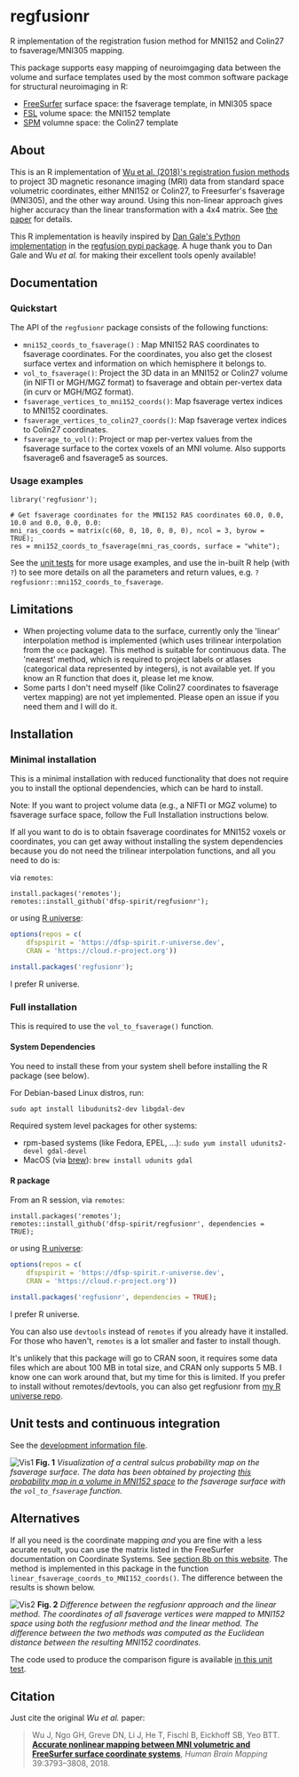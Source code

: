 # regfusionr
R implementation of the registration fusion method for MNI152 and Colin27 to fsaverage/MNI305 mapping.

This package supports easy mapping of neuroimgaging data between the volume and surface templates used by the most common software package for structural neuroimaging in R:

* [FreeSurfer](freesurfer.net/) surface space: the fsaverage template, in MNI305 space
* [FSL](https://fsl.fmrib.ox.ac.uk/fsl/fslwiki) volume space: the MNI152 template
* [SPM](https://www.fil.ion.ucl.ac.uk/spm/software/) volumne space: the Colin27 template

## About

This is an R implementation of [Wu et al. (2018)'s registration fusion methods](https://onlinelibrary.wiley.com/doi/full/10.1002/hbm.24213) to project 3D magnetic resonance imaging (MRI) data from standard space volumetric coordinates, either MNI152 or Colin27, to Freesurfer's fsaverage (MNI305), and the other way around. Using this non-linear approach gives higher accuracy than the linear transformation with a 4x4 matrix. See [the paper](https://onlinelibrary.wiley.com/doi/full/10.1002/hbm.24213) for details.

This R implementation is heavily inspired by [Dan Gale's Python implementation](https://github.com/danjgale/reg-fusion) in the [regfusion pypi package](https://pypi.org/project/regfusion/). A huge thank you to Dan Gale and  Wu *et al.* for making their excellent tools openly available!

## Documentation

### Quickstart

The API of the `regfusionr` package consists of the following functions:

* `mni152_coords_to_fsaverage()` : Map MNI152 RAS coordinates to fsaverage coordinates. For the coordinates, you also get the closest surface vertex and information on which hemisphere it belongs to.
* `vol_to_fsaverage()`: Project the 3D data in an MNI152 or Colin27 volume (in NIFTI or MGH/MGZ format) to fsaverage and obtain per-vertex data (in curv or MGH/MGZ format).
* `fsaverage_vertices_to_mni152_coords()`: Map fsaverage vertex indices to MNI152 coordinates.
* `fsaverage_vertices_to_colin27_coords()`: Map fsaverage vertex indices to Colin27 coordinates.
* `fsaverage_to_vol()`: Project or map per-vertex values from the fsaverage surface to the cortex voxels of an MNI volume. Also supports fsaverage6 and fsaverage5 as sources.

### Usage examples

```
library('regfusionr');

# Get fsaverage coordinates for the MNI152 RAS coordinates 60.0, 0.0, 10.0 and 0.0, 0.0, 0.0:
mni_ras_coords = matrix(c(60, 0, 10, 0, 0, 0), ncol = 3, byrow = TRUE);
res = mni152_coords_to_fsaverage(mni_ras_coords, surface = "white");
```

See the [unit tests](./test/testthat/) for more usage examples, and use the in-built R help (with `?`) to see more details on all the parameters and return values, e.g. `?regfusionr::mni152_coords_to_fsaverage`.


## Limitations

* When projecting volume data to the surface, currently only the 'linear' interpolation method is implemented (which uses trilinear interpolation from the `oce` package). This method is suitable for continuous data. The 'nearest' method, which is required to project labels or atlases (categorical data represented by integers), is not available yet. If you know an R function that does it, please let me know.
* Some parts I don't need myself (like Colin27 coordinates to fsaverage vertex mapping) are not yet implemented. Please open an issue if you need them and I will do it.


## Installation

### Minimal installation

This is a minimal installation with reduced functionality that does not require you to install the optional dependencies, which can be  hard to install.

Note: If you want to project volume data (e.g., a NIFTI or MGZ volume) to fsaverage surface space, follow the Full Installation instructions below.

If all you want to do is to obtain fsaverage coordinates for MNI152 voxels or coordinates, you can get away without installing the system dependencies because you do not need the trilinear interpolation functions, and all you need to do is:

via `remotes`:

```
install.packages('remotes');
remotes::install_github('dfsp-spirit/regfusionr');
```

or using [R universe](https://r-universe.dev/):

```r
options(repos = c(
    dfspspirit = 'https://dfsp-spirit.r-universe.dev',
    CRAN = 'https://cloud.r-project.org'))

install.packages('regfusionr');
```

I prefer R universe.

### Full installation

This is required to use the `vol_to_fsaverage()` function.

#### System Dependencies

You need to install these from your system shell before installing the R package (see below).

For Debian-based Linux distros, run:
```
sudo apt install libudunits2-dev libgdal-dev
```

Required system level packages for other systems:
 
* rpm-based systems (like Fedora, EPEL, ...): `sudo yum install udunits2-devel gdal-devel`
* MacOS (via [brew](https://brew.sh)): `brew install udunits gdal`

#### R package

From an R session, via `remotes`:

```
install.packages('remotes');
remotes::install_github('dfsp-spirit/regfusionr', dependencies = TRUE);
```

or using [R universe](https://r-universe.dev/):

```r
options(repos = c(
    dfspspirit = 'https://dfsp-spirit.r-universe.dev',
    CRAN = 'https://cloud.r-project.org'))

install.packages('regfusionr', dependencies = TRUE);
```

I prefer R universe.

You can also use `devtools` instead of `remotes` if you already have it installed. For those who haven't, `remotes` is a lot smaller and faster to install though.

It's unlikely that this package will go to CRAN soon, it requires some data files which are about 100 MB in total size, and CRAN only supports 5 MB. I know one can work around that, but my time for this is limited. If you prefer to install without remotes/devtools, you can also get regfusionr from [my R universe repo](https://dfsp-spirit.r-universe.dev).


## Unit tests and continuous integration

See the [development information file](./DEVELOP.md).

![Vis1](./web/output_vol_to_fsaverage.png?raw=true "Projection of a central sulcus probability map from a volume in MNI152 space to the fsaverage surface.")
**Fig. 1** *Visualization of a central sulcus probability map on the fsaverage surface. The data has been obtained by projecting [this probability map in a volume in MNI152 space](./inst/extdata/testdata/MNI_probMap_ants.central_sulc.nii.gz) to the fsaverage surface with the `vol_to_fsaverage` function.*


## Alternatives

If all you need is the coordinate mapping *and* you are fine with a less acurate result, you can use the matrix listed in the FreeSurfer documentation on Coordinate Systems. See [section 8b on this website](https://surfer.nmr.mgh.harvard.edu/fswiki/CoordinateSystems). The method is implemented in this package in the function `linear_fsaverage_coords_to_MNI152_coords()`. The difference between the results is shown below.


![Vis2](./web/regfusionr_vs_linear.png?raw=true "Difference between the regfusionr approach and the linear method. The coordinates of all fsaverage vertices were mapped to MNI152 space using both the regfusionr method and the linear method. The difference between the two methods was computed as the Euclidean distance between the resulting MNI152 coordinates.")
**Fig. 2** *Difference between the regfusionr approach and the linear method. The coordinates of all fsaverage vertices were mapped to MNI152 space using both the regfusionr method and the linear method. The difference between the two methods was computed as the Euclidean distance between the resulting MNI152 coordinates.*

The code used to produce the comparison figure is available [in this unit test](tests/testthat/test-compare_linear_to_regfusion.R).

## Citation

Just cite the original *Wu et al.* paper:

>Wu J, Ngo GH, Greve DN, Li J, He T, Fischl B, Eickhoff SB, Yeo BTT. [**Accurate nonlinear mapping between MNI volumetric and FreeSurfer surface coordinate systems**](http://people.csail.mit.edu/ythomas/publications/2018VolSurfMapping-HBM.pdf), *Human Brain Mapping* 39:3793–3808, 2018.


   
